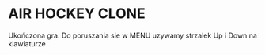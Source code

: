 # AIR HOCKEY CLONE

Ukończona gra. Do poruszania sie w MENU uzywamy strzalek Up i Down na klawiaturze